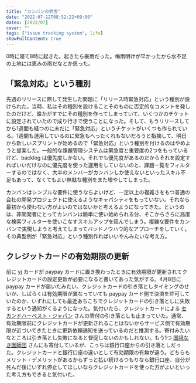 ```yaml
---
title: "カンバンの弊害"
date: "2022-07-12T08:52:22+09:00"
dates: [2022/07]
cover: ""
tags: ["issue tracking system", life]
showFullContent: true
---
```


0時に寝て8時に起きた。起きたら豪雨だった。梅雨明けが早かったから水不足の土地には恵みの雨だなとか思った。

## 「緊急対応」という種別

先週のリリースに際して発生した問題に「リリース時緊急対応」という種別が設けられた。当時、私はその種別を設けることそのものに否定的なコメントを発したのだけど、誰かがすでにその種別を作ってしまっていて、いくつかのチケットに設定されていたので成り行きで使うことになった。そして、もうリリースしてから1週間も経つのに未だに「緊急対応」というチケットがいくつも作られている。1週間も運用しているのに緊急もへったくれもないだろうと指摘して、明日から新しいスプリントが始めるので「緊急対応」という種別を付けるのはやめようと提案した。一般的な課題管理システムは緊急度と重要度の2つをもっているけど、backlog は優先度しかない。それでも優先度があるのだからそれを設定すればいいだけなのに優先度を使った運用をしていないのと、課題一覧をフィルターするのではなく、大半のメンバーがカンバンしか使えないといったスキル不足もあって、なくてもよい無駄な種別をまた増やしてしまった。

カンバンはシンプルな要件に使うならよいけど、一定以上の複雑さをもつ普通の会社の開発プロジェクトに使えるようなキャパシティをもっていない。それなら最初から使わない方がよいのではないかと考えるようになってきた。というのは、非開発者にとってカンバンは簡単に使い始められる分、そこからさらに高度な検索フィルターを使いこなすスキルアップを阻んでしまう。複雑な要件をカンバンで実現しようと考えてしまってバッドノウハウ的なアプローチをしていく。その典型例が「緊急対応」という種別作ればいいやんみたいな考え方。

## クレジットカードの有効期限の更新

前に yj カードが paypay カードに置き換わったときに有効期限が更新されてクレジットカードの設定更新が必要になると書いてあった気がする。4月8日に paypay カードが届いたみたい。クレジットカードの引き落としタイミングのせいか、しばらくは有効期限が異なっていても paypay カード側で決済を許可していたのか、いずれにしても最近あちこちでクレジットカードの引き落としに失敗するという通知がくるようになった。気付いたら、クレジットカードによる [セカンドハーベスト・ジャパン](https://2hj.org/) さんの寄付の引き落としも止まっていた。通常、有効期限前にクレジットカードが更新されることはないからサービス側で有効期限が近づいてきたときに更新依頼通知を送っているのだと推測する。寄付みたいなところは引き落とし失敗になると督促しないのかもしれない。もう1つ [国境なき医師団](https://www.msf.or.jp/) さんにも寄付しているが、こっちは銀行口座からの引き落としだった。クレジットカードと銀行口座の違いとして有効期限の有無が違う。どちらもメリット・デメリットがあるからずっと払い続けるつもりなら銀行口座、自分が死んだ後にいずれ停止してほしいならクレジットカードを使った方がよいといった考え方もできると気付いた。

